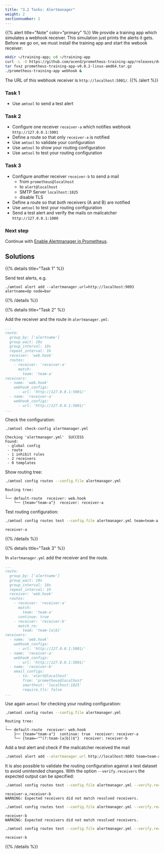 ```yaml
---
title: "3.2 Tasks: Alertmanager"
weight: 2
sectionnumber: 2
---
```


{{% alert title="Note" color="primary" %}}
We provide a training app which simulates a webhook receiver. This simulation just prints the alerts it gets. Before we go on, we must install the training app and start the webook receiver:

```bash
mkdir ~/training-app; cd ~/training-app
curl -L -O https://github.com/acend/prometheus-training-app/releases/download/v0.0.2/prometheus-training-app-v0.0.2-linux-amd64.tar.gz
tar fvxz prometheus-training-app-v0.0.2-linux-amd64.tar.gz
./prometheus-training-app webhook &
```

The URL of this webhook receiver is `http://localhost:5001/`.
{{% /alert %}}

### Task 1

* Use `amtool` to send a test alert

### Task 2

* Configure one receiver `receiver-a` which notifies webhook `http://127.0.0.1:5001`
* Define a route so that only `receiver-a` is notified
* Use `amtool` to validate your configuration
* Use `amtool` to show your routing configuration
* Use `amtool` to test your routing configuration

### Task 3

* Configure another receiver `receiver-b` to send a mail
  * from `prometheus@localhost`
  * to `alert@localhost`
  * SMTP Server `localhost:1025`
  * disable TLS
* Define a route so that _both_ receivers (A and B) are notified
* Use `amtool` to test your routing configuration
* Send a test alert and verify the mails on mailcatcher `http://127.0.0.1:1080`

### Next step

Continue with [Enable Alertmanager in Prometheus](../../#enable-alertmanager-in-prometheus).

## Solutions

{{% details title="Task 1" %}}

Send test alerts, e.g.

```
./amtool alert add --alertmanager.url=http://localhost:9093 alertname=Up node=bar
```

{{% /details %}}

{{% details title="Task 2" %}}

Add the receiver and the route in `alertmanager.yml`:

```yaml
...
route:
  group_by: ['alertname']
  group_wait: 10s
  group_interval: 10s
  repeat_interval: 1h
  receiver: 'web.hook'
  routes:
    - receiver: 'receiver-a'
      match:
        team: 'team-a'
receivers:
  - name: 'web.hook'
    webhook_configs:
      - url: 'http://127.0.0.1:5001/'
  - name: 'receiver-a'
    webhook_configs:
      - url: 'http://127.0.0.1:5001/'
...
```

Check the configuration:

```bash
./amtool check-config alertmanager.yml
```

```
Checking 'alertmanager.yml'  SUCCESS
Found:
 - global config
 - route
 - 1 inhibit rules
 - 2 receivers
 - 0 templates
```

Show routing tree:

```bash
./amtool config routes --config.file alertmanager.yml
```

```
Routing tree:
.
└── default-route  receiver: web.hook
    └── {team="team-a"}  receiver: receiver-a
```

Test routing configuration:

```bash
./amtool config routes test --config.file alertmanager.yml team=team-a
```

```
receiver-a
```

{{% /details %}}

{{% details title="Task 3" %}}

In `alertmanager.yml` add the receiver and the route.

```yaml
...
route:
  group_by: ['alertname']
  group_wait: 10s
  group_interval: 10s
  repeat_interval: 1h
  receiver: 'web.hook'
  routes:
    - receiver: 'receiver-a'
      match:
        team: 'team-a'
      continue: true
    - receiver: 'receiver-b'
      match_re:
        team: 'team-[a|b]'
receivers:
  - name: 'web.hook'
    webhook_configs:
      - url: 'http://127.0.0.1:5001/'
  - name: 'receiver-a'
    webhook_configs:
      - url: 'http://127.0.0.1:5001/'
  - name: 'receiver-b'
    email_configs:
      - to: 'alert@localhost'
        from: 'prometheus@localhost'
        smarthost: 'localhost:1025'
        require_tls: false
...
```

Use again `amtool` for checking your routing configuration:

```bash
./amtool config routes --config.file alertmanager.yml
```

```
Routing tree:
.
└── default-route  receiver: web.hook
    ├── {team="team-a"}  continue: true  receiver: receiver-a
    └── {team=~"^(?:team-[a|b])$"}  receiver: receiver-b
```

Add a test alert and check if the mailcatcher received the mail

```bash
./amtool alert add --alertmanager.url http://localhost:9093 team=team-a
```

It is also possible to validate the routing configuration against a test dataset to avoid unintended changes. With the option `--verify.receivers` the expected output can be specified:

```bash
./amtool config routes test --config.file alertmanager.yml --verify.receivers=receiver-a team=team-a
```

```
receiver-a,receiver-b
WARNING: Expected receivers did not match resolved receivers.
```

```bash
./amtool config routes test --config.file alertmanager.yml --verify.receivers=receiver-a team=team-b
```

```
receiver-b
WARNING: Expected receivers did not match resolved receivers.
```

```bash
./amtool config routes test --config.file alertmanager.yml --verify.receivers=receiver-b team=team-b
```

```
receiver-b
```
{{% /details %}}
